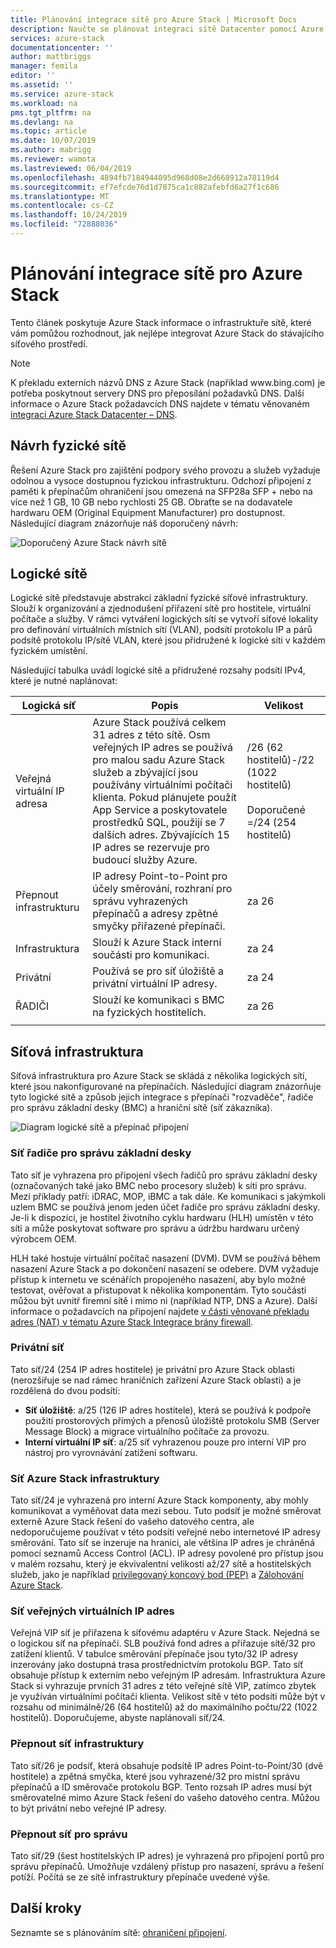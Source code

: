 ```yaml
---
title: Plánování integrace sítě pro Azure Stack | Microsoft Docs
description: Naučte se plánovat integraci sítě Datacenter pomocí Azure Stack integrovaných systémů.
services: azure-stack
documentationcenter: ''
author: mattbriggs
manager: femila
editor: ''
ms.assetid: ''
ms.service: azure-stack
ms.workload: na
pms.tgt_pltfrm: na
ms.devlang: na
ms.topic: article
ms.date: 10/07/2019
ms.author: mabrigg
ms.reviewer: wamota
ms.lastreviewed: 06/04/2019
ms.openlocfilehash: 4894fb7184944095d968d08e2d668912a78119d4
ms.sourcegitcommit: ef7efcde76d1d7875ca1c882afebfd6a27f1c686
ms.translationtype: MT
ms.contentlocale: cs-CZ
ms.lasthandoff: 10/24/2019
ms.locfileid: "72888036"
---
```

# <a name="network-integration-planning-for-azure-stack"></a>Plánování integrace sítě pro Azure Stack

Tento článek poskytuje Azure Stack informace o infrastruktuře sítě, které vám pomůžou rozhodnout, jak nejlépe integrovat Azure Stack do stávajícího síťového prostředí. 

> [!NOTE]
> K překladu externích názvů DNS z Azure Stack (například www\.bing.com) je potřeba poskytnout servery DNS pro přeposílání požadavků DNS. Další informace o Azure Stack požadavcích DNS najdete v tématu věnovaném [integraci Azure Stack Datacenter – DNS](azure-stack-integrate-dns.md).

## <a name="physical-network-design"></a>Návrh fyzické sítě

Řešení Azure Stack pro zajištění podpory svého provozu a služeb vyžaduje odolnou a vysoce dostupnou fyzickou infrastrukturu. Odchozí připojení z paměti k přepínačům ohraničení jsou omezená na SFP28a SFP + nebo na více než 1 GB, 10 GB nebo rychlosti 25 GB. Obraťte se na dodavatele hardwaru OEM (Original Equipment Manufacturer) pro dostupnost. Následující diagram znázorňuje náš doporučený návrh:

![Doporučený Azure Stack návrh sítě](media/azure-stack-network/recommended-design.png)


## <a name="logical-networks"></a>Logické sítě

Logické sítě představuje abstrakci základní fyzické síťové infrastruktury. Slouží k organizování a zjednodušení přiřazení sítě pro hostitele, virtuální počítače a služby. V rámci vytváření logických sítí se vytvoří síťové lokality pro definování virtuálních místních sítí (VLAN), podsítí protokolu IP a párů podsítě protokolu IP/sítě VLAN, které jsou přidružené k logické síti v každém fyzickém umístění.

Následující tabulka uvádí logické sítě a přidružené rozsahy podsítí IPv4, které je nutné naplánovat:

| Logická síť | Popis | Velikost | 
| -------- | ------------- | ------------ | 
| Veřejná virtuální IP adresa | Azure Stack používá celkem 31 adres z této sítě. Osm veřejných IP adres se používá pro malou sadu Azure Stack služeb a zbývající jsou používány virtuálními počítači klienta. Pokud plánujete použít App Service a poskytovatele prostředků SQL, použijí se 7 dalších adres. Zbývajících 15 IP adres se rezervuje pro budoucí služby Azure. | /26 (62 hostitelů)-/22 (1022 hostitelů)<br><br>Doporučené =/24 (254 hostitelů) | 
| Přepnout infrastrukturu | IP adresy Point-to-Point pro účely směrování, rozhraní pro správu vyhrazených přepínačů a adresy zpětné smyčky přiřazené přepínači. | za 26 | 
| Infrastruktura | Slouží k Azure Stack interní součásti pro komunikaci. | za 24 |
| Privátní | Používá se pro síť úložiště a privátní virtuální IP adresy. | za 24 | 
| ŘADIČI | Slouží ke komunikaci s BMC na fyzických hostitelích. | za 26 | 
| | | |

## <a name="network-infrastructure"></a>Síťová infrastruktura

Síťová infrastruktura pro Azure Stack se skládá z několika logických sítí, které jsou nakonfigurované na přepínačích. Následující diagram znázorňuje tyto logické sítě a způsob jejich integrace s přepínači "rozvaděče", řadiče pro správu základní desky (BMC) a hraniční sítě (síť zákazníka).

![Diagram logické sítě a přepínač připojení](media/azure-stack-network/NetworkDiagram.png)

### <a name="bmc-network"></a>Síť řadiče pro správu základní desky

Tato síť je vyhrazena pro připojení všech řadičů pro správu základní desky (označovaných také jako BMC nebo procesory služeb) k síti pro správu. Mezi příklady patří: iDRAC, MOP, iBMC a tak dále. Ke komunikaci s jakýmkoli uzlem BMC se používá jenom jeden účet řadiče pro správu základní desky. Je-li k dispozici, je hostitel životního cyklu hardwaru (HLH) umístěn v této síti a může poskytovat software pro správu a údržbu hardwaru určený výrobcem OEM.

HLH také hostuje virtuální počítač nasazení (DVM). DVM se používá během nasazení Azure Stack a po dokončení nasazení se odebere. DVM vyžaduje přístup k internetu ve scénářích propojeného nasazení, aby bylo možné testovat, ověřovat a přistupovat k několika komponentám. Tyto součásti můžou být uvnitř firemní sítě i mimo ni (například NTP, DNS a Azure). Další informace o požadavcích na připojení najdete [v části věnované překladu adres (NAT) v tématu Azure Stack Integrace brány firewall](azure-stack-firewall.md#network-address-translation).

### <a name="private-network"></a>Privátní síť

Tato síť/24 (254 IP adres hostitele) je privátní pro Azure Stack oblasti (nerozšiřuje se nad rámec hraničních zařízení Azure Stack oblasti) a je rozdělená do dvou podsítí:

- **Síť úložiště**: a/25 (126 IP adres hostitele), která se používá k podpoře použití prostorových přímých a přenosů úložiště protokolu SMB (Server Message Block) a migrace virtuálního počítače za provozu.
- **Interní virtuální IP síť**: a/25 síť vyhrazenou pouze pro interní VIP pro nástroj pro vyrovnávání zatížení softwaru.

### <a name="azure-stack-infrastructure-network"></a>Síť Azure Stack infrastruktury
Tato síť/24 je vyhrazená pro interní Azure Stack komponenty, aby mohly komunikovat a vyměňovat data mezi sebou. Tuto podsíť je možné směrovat externě Azure Stack řešení do vašeho datového centra, ale nedoporučujeme používat v této podsíti veřejné nebo internetové IP adresy směrování. Tato síť se inzeruje na hranici, ale většina IP adres je chráněná pomocí seznamů Access Control (ACL). IP adresy povolené pro přístup jsou v malém rozsahu, který je ekvivalentní velikosti až/27 sítě a hostitelských služeb, jako je například [privilegovaný koncový bod (PEP)](azure-stack-privileged-endpoint.md) a [Zálohování Azure Stack](azure-stack-backup-reference.md).

### <a name="public-vip-network"></a>Síť veřejných virtuálních IP adres

Veřejná VIP síť je přiřazena k síťovému adaptéru v Azure Stack. Nejedná se o logickou síť na přepínači. SLB používá fond adres a přiřazuje sítě/32 pro zatížení klientů. V tabulce směrování přepínače jsou tyto/32 IP adresy inzerovány jako dostupná trasa prostřednictvím protokolu BGP. Tato síť obsahuje přístup k externím nebo veřejným IP adresám. Infrastruktura Azure Stack si vyhrazuje prvních 31 adres z této veřejné sítě VIP, zatímco zbytek je využíván virtuálními počítači klienta. Velikost sítě v této podsíti může být v rozsahu od minimálně/26 (64 hostitelů) až do maximálního počtu/22 (1022 hostitelů). Doporučujeme, abyste naplánovali síť/24.

### <a name="switch-infrastructure-network"></a>Přepnout síť infrastruktury

Tato síť/26 je podsíť, která obsahuje podsítě IP adres Point-to-Point/30 (dvě hostitele) a zpětná smyčka, které jsou vyhrazené/32 pro místní správu přepínačů a ID směrovače protokolu BGP. Tento rozsah IP adres musí být směrovatelné mimo Azure Stack řešení do vašeho datového centra. Můžou to být privátní nebo veřejné IP adresy.

### <a name="switch-management-network"></a>Přepnout síť pro správu

Tato síť/29 (šest hostitelských IP adres) je vyhrazená pro připojení portů pro správu přepínačů. Umožňuje vzdálený přístup pro nasazení, správu a řešení potíží. Počítá se ze sítě infrastruktury přepínače uvedené výše.

## <a name="next-steps"></a>Další kroky

Seznamte se s plánováním sítě: [ohraničení připojení](azure-stack-border-connectivity.md).
